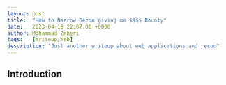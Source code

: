 ```yaml
---
layout: post
title:  "How to Narrow Recon giving me $$$$ Bounty"
date:   2023-04-18 22:07:00 +0000
author: Mohammad Zaheri
tags:   [Writeup,Web]
description: "Just another writeup about web applications and recon"  
---
```


## Introduction

